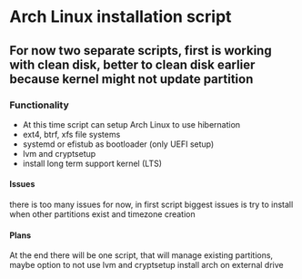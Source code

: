 # Arch Linux installation script

## For now two separate scripts, first is working with clean disk, better to clean disk earlier because kernel might not update partition

### Functionality
- At this time script can setup Arch Linux to use hibernation
- ext4, btrf, xfs file systems
- systemd or efistub as bootloader (only UEFI setup)
- lvm and cryptsetup
- install long term support kernel (LTS)


#### Issues
there is too many issues for now, in first script biggest issues is try to install when other partitions exist and timezone creation

#### Plans
At the end there will be one script, that will manage existing partitions, maybe option to not use lvm and cryptsetup
install arch on external drive

